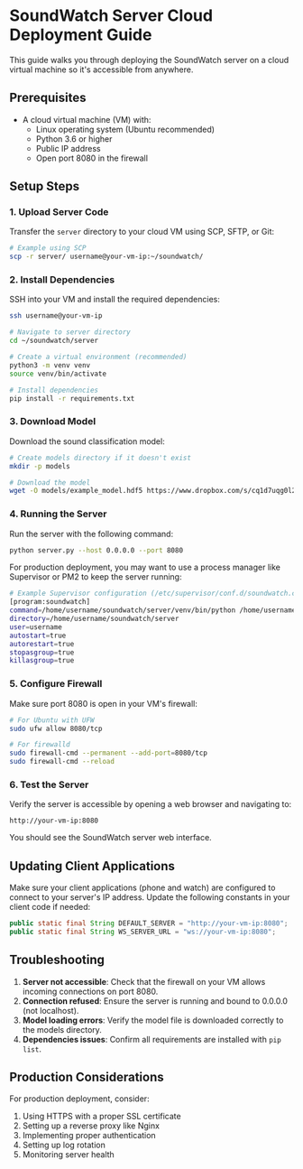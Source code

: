# SoundWatch Server Cloud Deployment Guide

This guide walks you through deploying the SoundWatch server on a cloud virtual machine so it's accessible from anywhere.

## Prerequisites

- A cloud virtual machine (VM) with:
  - Linux operating system (Ubuntu recommended)
  - Python 3.6 or higher
  - Public IP address
  - Open port 8080 in the firewall

## Setup Steps

### 1. Upload Server Code

Transfer the `server` directory to your cloud VM using SCP, SFTP, or Git:

```bash
# Example using SCP
scp -r server/ username@your-vm-ip:~/soundwatch/
```

### 2. Install Dependencies

SSH into your VM and install the required dependencies:

```bash
ssh username@your-vm-ip

# Navigate to server directory
cd ~/soundwatch/server

# Create a virtual environment (recommended)
python3 -m venv venv
source venv/bin/activate

# Install dependencies
pip install -r requirements.txt
```

### 3. Download Model

Download the sound classification model:

```bash
# Create models directory if it doesn't exist
mkdir -p models

# Download the model
wget -O models/example_model.hdf5 https://www.dropbox.com/s/cq1d7uqg0l28211/example_model.hdf5?dl=1
```

### 4. Running the Server

Run the server with the following command:

```bash
python server.py --host 0.0.0.0 --port 8080
```

For production deployment, you may want to use a process manager like Supervisor or PM2 to keep the server running:

```bash
# Example Supervisor configuration (/etc/supervisor/conf.d/soundwatch.conf)
[program:soundwatch]
command=/home/username/soundwatch/server/venv/bin/python /home/username/soundwatch/server/server.py --host 0.0.0.0 --port 8080
directory=/home/username/soundwatch/server
user=username
autostart=true
autorestart=true
stopasgroup=true
killasgroup=true
```

### 5. Configure Firewall

Make sure port 8080 is open in your VM's firewall:

```bash
# For Ubuntu with UFW
sudo ufw allow 8080/tcp

# For firewalld
sudo firewall-cmd --permanent --add-port=8080/tcp
sudo firewall-cmd --reload
```

### 6. Test the Server

Verify the server is accessible by opening a web browser and navigating to:

```
http://your-vm-ip:8080
```

You should see the SoundWatch server web interface.

## Updating Client Applications

Make sure your client applications (phone and watch) are configured to connect to your server's IP address. Update the following constants in your client code if needed:

```java
public static final String DEFAULT_SERVER = "http://your-vm-ip:8080";
public static final String WS_SERVER_URL = "ws://your-vm-ip:8080";
```

## Troubleshooting

1. **Server not accessible**: Check that the firewall on your VM allows incoming connections on port 8080.
2. **Connection refused**: Ensure the server is running and bound to 0.0.0.0 (not localhost).
3. **Model loading errors**: Verify the model file is downloaded correctly to the models directory.
4. **Dependencies issues**: Confirm all requirements are installed with `pip list`.

## Production Considerations

For production deployment, consider:

1. Using HTTPS with a proper SSL certificate
2. Setting up a reverse proxy like Nginx
3. Implementing proper authentication
4. Setting up log rotation
5. Monitoring server health 